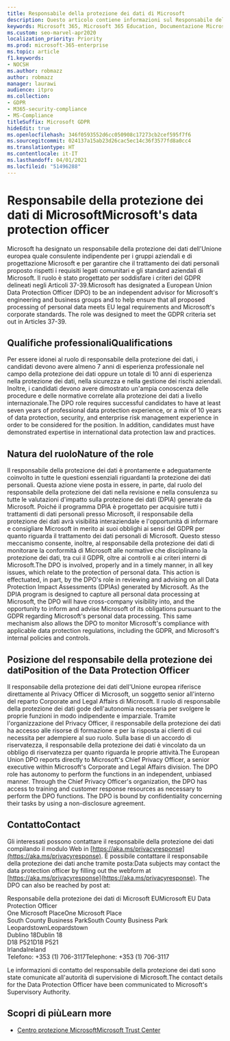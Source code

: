 ```yaml
---
title: Responsabile della protezione dei dati di Microsoft
description: Questo articolo contiene informazioni sul Responsabile della protezione dei dati dell’Unione europea di Microsoft per il GDPR.
keywords: Microsoft 365, Microsoft 365 Education, Documentazione Microsoft 365, GDPR
ms.custom: seo-marvel-apr2020
localization_priority: Priority
ms.prod: microsoft-365-enterprise
ms.topic: article
f1.keywords:
- NOCSH
ms.author: robmazz
author: robmazz
manager: laurawi
audience: itpro
ms.collection:
- GDPR
- M365-security-compliance
- MS-Compliance
titleSuffix: Microsoft GDPR
hideEdit: true
ms.openlocfilehash: 346f0593552d6cc050908c17273cb2cef595f7f6
ms.sourcegitcommit: 024137a15ab23d26cac5ec14c36f3577fd8a0cc4
ms.translationtype: HT
ms.contentlocale: it-IT
ms.lasthandoff: 04/01/2021
ms.locfileid: "51496288"
---
```

# <a name="microsofts-data-protection-officer"></a><span data-ttu-id="90de0-104">Responsabile della protezione dei dati di Microsoft</span><span class="sxs-lookup"><span data-stu-id="90de0-104">Microsoft's data protection officer</span></span>

<span data-ttu-id="90de0-p101">Microsoft ha designato un responsabile della protezione dei dati dell'Unione europea quale consulente indipendente per i gruppi aziendali e di progettazione Microsoft e per garantire che il trattamento dei dati personali proposto rispetti i requisiti legati comunitari e gli standard aziendali di Microsoft. Il ruolo è stato progettato per soddisfare i criteri del GDPR delineati negli Articoli 37-39.</span><span class="sxs-lookup"><span data-stu-id="90de0-p101">Microsoft has designated a European Union Data Protection Officer (DPO) to be an independent advisor for Microsoft's engineering and business groups and to help ensure that all proposed processing of personal data meets EU legal requirements and Microsoft's corporate standards. The role was designed to meet the GDPR criteria set out in Articles 37-39.</span></span>

## <a name="qualifications"></a><span data-ttu-id="90de0-107">Qualifiche professionali</span><span class="sxs-lookup"><span data-stu-id="90de0-107">Qualifications</span></span>

<span data-ttu-id="90de0-p102">Per essere idonei al ruolo di responsabile della protezione dei dati, i candidati devono avere almeno 7 anni di esperienza professionale nel campo della protezione dei dati oppure un totale di 10 anni di esperienza nella protezione dei dati, nella sicurezza e nella gestione dei rischi aziendali. Inoltre, i candidati devono avere dimostrato un'ampia conoscenza delle procedure e delle normative correlate alla protezione dei dati a livello internazionale.</span><span class="sxs-lookup"><span data-stu-id="90de0-p102">The DPO role requires successful candidates to have at least seven years of professional data protection experience, or a mix of 10 years of data protection, security, and enterprise risk management experience in order to be considered for the position. In addition, candidates must have demonstrated expertise in international data protection law and practices.</span></span> 

## <a name="nature-of-the-role"></a><span data-ttu-id="90de0-110">Natura del ruolo</span><span class="sxs-lookup"><span data-stu-id="90de0-110">Nature of the role</span></span>

<span data-ttu-id="90de0-p103">Il responsabile della protezione dei dati è prontamente e adeguatamente coinvolto in tutte le questioni essenziali riguardanti la protezione dei dati personali. Questa azione viene posta in essere, in parte, dal ruolo del responsabile della protezione dei dati nella revisione e nella consulenza su tutte le valutazioni d'impatto sulla protezione dei dati (DPIA) generate da Microsoft. Poiché il programma DPIA è progettato per acquisire tutti i trattamenti di dati personali presso Microsoft, il responsabile della protezione dei dati avrà visibilità interaziendale e l'opportunità di informare e consigliare Microsoft in merito ai suoi obblighi ai sensi del GDPR per quanto riguarda il trattamento dei dati personali di Microsoft. Questo stesso meccanismo consente, inoltre, al responsabile della protezione dei dati di monitorare la conformità di Microsoft alle normative che disciplinano la protezione dei dati, tra cui il GDPR, oltre ai controlli e ai criteri interni di Microsoft.</span><span class="sxs-lookup"><span data-stu-id="90de0-p103">The DPO is involved, properly and in a timely manner, in all key issues, which relate to the protection of personal data. This action is effectuated, in part, by the DPO's role in reviewing and advising on all Data Protection Impact Assessments (DPIAs) generated by Microsoft. As the DPIA program is designed to capture all personal data processing at Microsoft, the DPO will have cross-company visibility into, and the opportunity to inform and advise Microsoft of its obligations pursuant to the GDPR regarding Microsoft's personal data processing. This same mechanism also allows the DPO to monitor Microsoft's compliance with applicable data protection regulations, including the GDPR, and Microsoft's internal policies and controls.</span></span> 

## <a name="position-of-the-data-protection-officer"></a><span data-ttu-id="90de0-115">Posizione del responsabile della protezione dei dati</span><span class="sxs-lookup"><span data-stu-id="90de0-115">Position of the Data Protection Officer</span></span>

<span data-ttu-id="90de0-p104">Il responsabile della protezione dei dati dell'Unione europea riferisce direttamente al Privacy Officer di Microsoft, un soggetto senior all'interno del reparto Corporate and Legal Affairs di Microsoft. Il ruolo di responsabile della protezione dei dati gode dell'autonomia necessaria per svolgere le proprie funzioni in modo indipendente e imparziale. Tramite l'organizzazione del Privacy Officer, il responsabile della protezione dei dati ha accesso alle risorse di formazione e per la risposta ai clienti di cui necessita per adempiere al suo ruolo. Sulla base di un accordo di riservatezza, il responsabile della protezione dei dati è vincolato da un obbligo di riservatezza per quanto riguarda le proprie attività.</span><span class="sxs-lookup"><span data-stu-id="90de0-p104">The European Union DPO reports directly to Microsoft's Chief Privacy Officer, a senior executive within Microsoft's Corporate and Legal Affairs division.  The DPO role has autonomy to perform the functions in an independent, unbiased manner. Through the Chief Privacy Officer's organization, the DPO has access to training and customer response resources as necessary to perform the DPO functions. The DPO is bound by confidentiality concerning their tasks by using a non-disclosure agreement.</span></span>  

## <a name="contact"></a><span data-ttu-id="90de0-120">Contatto</span><span class="sxs-lookup"><span data-stu-id="90de0-120">Contact</span></span>

<span data-ttu-id="90de0-p105">Gli interessati possono contattare il responsabile della protezione dei dati compilando il modulo Web in [https://aka.ms/privacyresponse](https://aka.ms/privacyresponse). È possibile contattare il responsabile della protezione dei dati anche tramite posta:</span><span class="sxs-lookup"><span data-stu-id="90de0-p105">Data subjects may contact the data protection officer by filling out the webform at [https://aka.ms/privacyresponse](https://aka.ms/privacyresponse). The DPO can also be reached by post at:</span></span>

<span data-ttu-id="90de0-123">Responsabile della protezione dei dati di Microsoft EU</span><span class="sxs-lookup"><span data-stu-id="90de0-123">Microsoft EU Data Protection Officer</span></span><br>
<span data-ttu-id="90de0-124">One Microsoft Place</span><span class="sxs-lookup"><span data-stu-id="90de0-124">One Microsoft Place</span></span><br>
<span data-ttu-id="90de0-125">South County Business Park</span><span class="sxs-lookup"><span data-stu-id="90de0-125">South County Business Park</span></span><br>
<span data-ttu-id="90de0-126">Leopardstown</span><span class="sxs-lookup"><span data-stu-id="90de0-126">Leopardstown</span></span><br>
<span data-ttu-id="90de0-127">Dublino 18</span><span class="sxs-lookup"><span data-stu-id="90de0-127">Dublin 18</span></span><br>
<span data-ttu-id="90de0-128">D18 P521</span><span class="sxs-lookup"><span data-stu-id="90de0-128">D18 P521</span></span><br>
<span data-ttu-id="90de0-129">Irlanda</span><span class="sxs-lookup"><span data-stu-id="90de0-129">Ireland</span></span><br>
<span data-ttu-id="90de0-130">Telefono: +353 (1) 706-3117</span><span class="sxs-lookup"><span data-stu-id="90de0-130">Telephone: +353 (1) 706-3117</span></span><br>

<span data-ttu-id="90de0-131">Le informazioni di contatto del responsabile della protezione dei dati sono state comunicate all'autorità di supervisione di Microsoft.</span><span class="sxs-lookup"><span data-stu-id="90de0-131">The contact details for the Data Protection Officer have been communicated to Microsoft's Supervisory Authority.</span></span>

## <a name="learn-more"></a><span data-ttu-id="90de0-132">Scopri di più</span><span class="sxs-lookup"><span data-stu-id="90de0-132">Learn more</span></span>

- [<span data-ttu-id="90de0-133">Centro protezione Microsoft</span><span class="sxs-lookup"><span data-stu-id="90de0-133">Microsoft Trust Center</span></span>](https://www.microsoft.com/trust-center/privacy/gdpr-overview)
